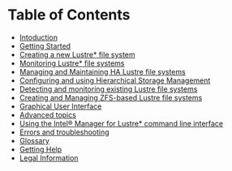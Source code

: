 # Table of Contents

- [Intoduction](docs/Introduction_1_0.md)
- [Getting Started](docs/Getting_started_2_0.md)
- [Creating a new Lustre* file system](docs/Creating_new_lustre_fs_3_0.md)
- <a href="docs/Monitoring_lustre_fs_4_0.md">Monitoring Lustre* file systems</a>
- <a href="docs/Manage_maintain_HA_lustre_fs_5_0.md">Managing and Maintaining HA Lustre file systems</a>
- <a href="docs/Config_and_using_HSM_6_0.md">Configuring and using Hierarchical Storage Management</a>
- <a href="docs/Detect_and_monitor_existing_LFS_7_0.md">Detecting and monitoring existing Lustre file systems</a>
- <a href="docs/Create_and_manage_ZFS_based_LFS_8_0.md">Creating and Managing ZFS-based Lustre file systems</a>
- <a href="docs/Graphical_User_Interface_9_0.md">Graphical User Interface</a>
- <a href="docs/Advanced_Topics_10_0.md">Advanced topics</a>
- <a href="docs/Using_IML_CLI_11_0.md">Using the Intel® Manager for Lustre* command line interface</a>
- <a href="docs/Errors_Troubleshooting_12_0.md">Errors and troubleshooting</a>
- <a href="docs/Glossary_13_0.md">Glossary</a>
- <a href="docs/Getting_help_14_0.md">Getting Help</a>
- <a href="docs/Legal_information_15_0.md">Legal Information</a>
